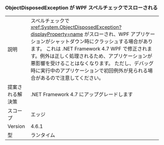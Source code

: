 ### <a name="objectdisposedexception-thrown-by-wpf-spellchecker"></a>ObjectDisposedException が WPF スペルチェックでスローされる

|   |   |
|---|---|
|説明|スペルチェックで <xref:System.ObjectDisposedException?displayProperty=name> がスローされ、WPF アプリケーションがシャットダウン時にクラッシュする場合があります。 これは .NET Framework 4.7 WPF で修正されます。例外は正しく処理されるため、アプリケーションが悪影響を受けることはなくなります。 ただし、デバッグ時に実行中のアプリケーションで初回例外が見られる場合があるので注意してください。|
|提案される解決策|.NET Framework 4.7 にアップグレードします|
|スコープ|エッジ|
|Version|4.6.1|
|型|ランタイム|

